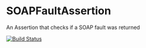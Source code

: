 # SOAPFaultAssertion
An Assertion that checks if a SOAP fault was returned

[![Build Status](https://travis-ci.org/testify/SOAPFaultAssertion.svg?branch=master)](https://travis-ci.org/testify/SOAPFaultAssertion)
